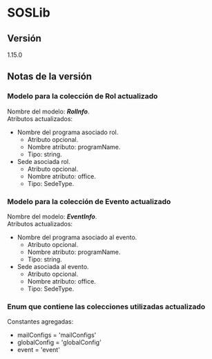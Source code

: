 # SOSLib

## Versión

1.15.0

## Notas de la versión

### Modelo para la colección de Rol actualizado

Nombre del modelo: ***RolInfo***.  
Atributos actualizados:

- Nombre del programa asociado rol.
  - Atributo opcional.
  - Nombre atributo: programName.
  - Tipo: string.
- Sede asociada rol.
  - Atributo opcional.
  - Nombre atributo: office.
  - Tipo: SedeType.

### Modelo para la colección de Evento actualizado

Nombre del modelo: ***EventInfo***.  
Atributos actualizados:

- Nombre del programa asociado al evento.
  - Atributo opcional.
  - Nombre atributo: programName.
  - Tipo: string.
- Sede asociada al evento.
  - Atributo opcional.
  - Nombre atributo: office.
  - Tipo: SedeType.

### Enum que contiene las colecciones utilizadas actualizado

Constantes agregadas:

- mailConfigs = 'mailConfigs'
- globalConfig = 'globalConfig'
- event = 'event'
